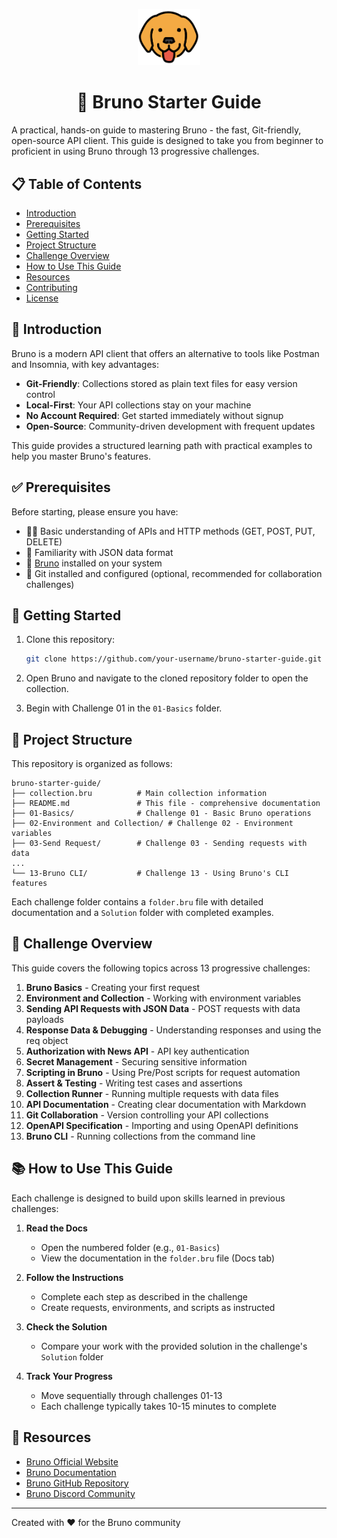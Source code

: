 <p align="center">
  <img src="./assets/logo-transparent.png" width="100" alt="Bruno Logo">
</p>

<h1 align="center">🚀 Bruno Starter Guide</h1>

A practical, hands-on guide to mastering Bruno - the fast, Git-friendly, open-source API client. This guide is designed to take you from beginner to proficient in using Bruno through 13 progressive challenges.

## 📋 Table of Contents

- [Introduction](#introduction)
- [Prerequisites](#prerequisites)
- [Getting Started](#getting-started)
- [Project Structure](#project-structure)
- [Challenge Overview](#challenge-overview)
- [How to Use This Guide](#how-to-use-this-guide)
- [Resources](#resources)
- [Contributing](#contributing)
- [License](#license)

## 🌟 Introduction

Bruno is a modern API client that offers an alternative to tools like Postman and Insomnia, with key advantages:

- **Git-Friendly**: Collections stored as plain text files for easy version control
- **Local-First**: Your API collections stay on your machine
- **No Account Required**: Get started immediately without signup
- **Open-Source**: Community-driven development with frequent updates

This guide provides a structured learning path with practical examples to help you master Bruno's features.

## ✅ Prerequisites

Before starting, please ensure you have:

- 🧑‍💻 Basic understanding of APIs and HTTP methods (GET, POST, PUT, DELETE)
- 🔗 Familiarity with JSON data format
- 🧰 [Bruno](https://www.usebruno.com/downloads) installed on your system
- 💾 Git installed and configured (optional, recommended for collaboration challenges)

## 🏁 Getting Started

1. Clone this repository:
   ```bash
   git clone https://github.com/your-username/bruno-starter-guide.git
   ```

2. Open Bruno and navigate to the cloned repository folder to open the collection.

3. Begin with Challenge 01 in the `01-Basics` folder.

## 📂 Project Structure

This repository is organized as follows:

```
bruno-starter-guide/
├── collection.bru          # Main collection information
├── README.md               # This file - comprehensive documentation
├── 01-Basics/              # Challenge 01 - Basic Bruno operations
├── 02-Environment and Collection/ # Challenge 02 - Environment variables
├── 03-Send Request/        # Challenge 03 - Sending requests with data
...
└── 13-Bruno CLI/           # Challenge 13 - Using Bruno's CLI features
```

Each challenge folder contains a `folder.bru` file with detailed documentation and a `Solution` folder with completed examples.

## 🧩 Challenge Overview

This guide covers the following topics across 13 progressive challenges:

1. **Bruno Basics** - Creating your first request
2. **Environment and Collection** - Working with environment variables
3. **Sending API Requests with JSON Data** - POST requests with data payloads
4. **Response Data & Debugging** - Understanding responses and using the req object
5. **Authorization with News API** - API key authentication
6. **Secret Management** - Securing sensitive information
7. **Scripting in Bruno** - Using Pre/Post scripts for request automation
8. **Assert & Testing** - Writing test cases and assertions
9. **Collection Runner** - Running multiple requests with data files
10. **API Documentation** - Creating clear documentation with Markdown
11. **Git Collaboration** - Version controlling your API collections
12. **OpenAPI Specification** - Importing and using OpenAPI definitions
13. **Bruno CLI** - Running collections from the command line

## 📚 How to Use This Guide

Each challenge is designed to build upon skills learned in previous challenges:

1. **Read the Docs**
   - Open the numbered folder (e.g., `01-Basics`)
   - View the documentation in the `folder.bru` file (Docs tab)

2. **Follow the Instructions**
   - Complete each step as described in the challenge
   - Create requests, environments, and scripts as instructed

3. **Check the Solution**
   - Compare your work with the provided solution in the challenge's `Solution` folder

4. **Track Your Progress**
   - Move sequentially through challenges 01-13
   - Each challenge typically takes 10-15 minutes to complete

## 🔗 Resources

- [Bruno Official Website](https://www.usebruno.com/)
- [Bruno Documentation](https://docs.usebruno.com/)
- [Bruno GitHub Repository](https://github.com/usebruno/bruno)
- [Bruno Discord Community](https://discord.gg/KgcZUncpjq)
---

Created with ❤️ for the Bruno community